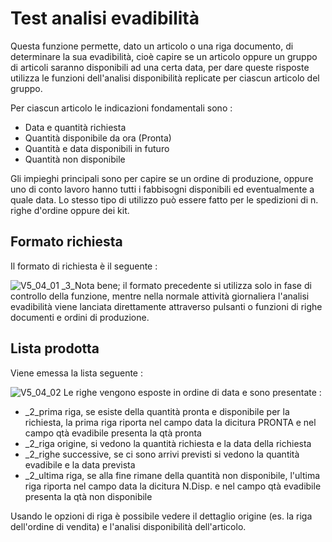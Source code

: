 # Test analisi evadibilità
Questa funzione permette, dato un articolo o una riga documento, di determinare la sua evadibilità, cioè capire se un articolo oppure un gruppo di articoli saranno disponibili ad una certa data, per dare queste risposte utilizza le funzioni dell'analisi disponibilità replicate per ciascun articolo del gruppo.

Per ciascun articolo le indicazioni fondamentali sono : 

- Data e quantità richiesta
- Quantità disponibile da ora (Pronta)
- Quantità e data disponibili in futuro
- Quantità non disponibile


Gli impieghi principali sono per capire se un ordine di produzione, oppure uno di conto lavoro hanno tutti i fabbisogni disponibili ed eventualmente a quale data. Lo stesso tipo di utilizzo può essere fatto per le spedizioni di n. righe d'ordine oppure dei kit.

	
## Formato richiesta
Il formato di richiesta è il seguente : 

![V5_04_01](http://localhost:3000/immagini/MBDOC_OGG-P_V5FUEVA/V5_04_01.png)
_3_Nota bene; il formato precedente si utilizza solo in fase di controllo della funzione, mentre nella normale attività giornaliera l'analisi evadibilità viene lanciata direttamente attraverso pulsanti o funzioni di righe documenti e ordini di produzione.
	
## Lista prodotta
Viene emessa la lista seguente : 

![V5_04_02](http://localhost:3000/immagini/MBDOC_OGG-P_V5FUEVA/V5_04_02.png)
Le righe vengono esposte in ordine di data e sono presentate : 

- _2_prima riga, se esiste della quantità pronta e disponibile per la richiesta, la prima riga riporta nel campo data la dicitura PRONTA e nel campo qtà evadibile presenta la qtà pronta
- _2_riga origine, si vedono la quantità richiesta e la data della richiesta
- _2_righe successive, se ci sono arrivi previsti si vedono la quantità evadibile e la data prevista
- _2_ultima riga, se alla fine rimane della quantità non disponibile, l'ultima riga riporta nel campo data la dicitura N.Disp. e nel campo qtà evadibile presenta la qtà non disponibile


Usando le opzioni di riga è possibile vedere il dettaglio origine (es. la riga dell'ordine di vendita) e l'analisi disponibilità dell'articolo.
